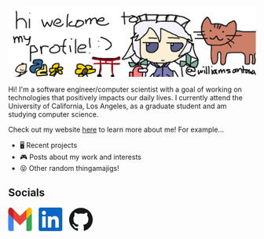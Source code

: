 ![My Profile Banner](Media/Banner.png "i drew this using my mouse LOL 💀💀💀")

Hi! I'm a software engineer/computer scientist with a goal of working on technologies that positively impacts our daily lives. I currently attend the University of California, Los Angeles, as a graduate student and am studying computer science.

Check out my website [here](https://williamsantosa.github.io) to learn more about me! For example...

- 🖥 Recent projects 
- 🎮 Posts about my work and interests 
- 😝 Other random thingamajigs! 

## Socials

<a href="mailto:williamwsantosa@gmail.com" style="margin-right:10px;"><img alt="Gmail" title="Gmail" height="48" width="48" src="Media/gmail.svg"></a>
<a href="https://www.linkedin.com/in/williamsantosa/"><img alt="LinkedIn" title="LinkedIn" height="48" width="48" src="Media/linkedin.svg"></a>
<a href="https://github.com/williamsantosa" style="margin-left:10px;"><img alt="GitHub" title="GitHub" height="48" width="48" src="Media/github.svg"></a>